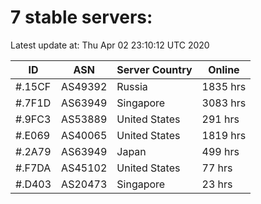 # 7 stable servers:

Latest update at: Thu Apr 02 23:10:12 UTC 2020

| ID | ASN | Server Country | Online |
| -- | --- | -------------- | ------ |
| #.15CF | AS49392 | Russia | 1835 hrs |
| #.7F1D | AS63949 | Singapore | 3083 hrs |
| #.9FC3 | AS53889 | United States | 291 hrs |
| #.E069 | AS40065 | United States | 1819 hrs |
| #.2A79 | AS63949 | Japan | 499 hrs |
| #.F7DA | AS45102 | United States | 77 hrs |
| #.D403 | AS20473 | Singapore | 23 hrs |

